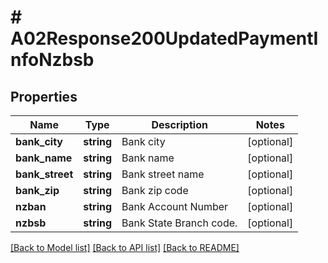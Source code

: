 # # A02Response200UpdatedPaymentInfoNzbsb

## Properties

Name | Type | Description | Notes
------------ | ------------- | ------------- | -------------
**bank_city** | **string** | Bank city | [optional]
**bank_name** | **string** | Bank name | [optional]
**bank_street** | **string** | Bank street name | [optional]
**bank_zip** | **string** | Bank zip code | [optional]
**nzban** | **string** | Bank Account Number | [optional]
**nzbsb** | **string** | Bank State Branch code. | [optional]

[[Back to Model list]](../../README.md#models) [[Back to API list]](../../README.md#endpoints) [[Back to README]](../../README.md)
